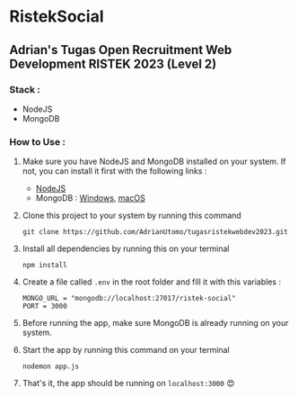 # RistekSocial
## Adrian's Tugas Open Recruitment Web Development RISTEK 2023 (Level 2)

### Stack :
- NodeJS
- MongoDB

### How to Use :
1. Make sure you have NodeJS and MongoDB installed on your system. If not, you can install it first with the following links :
    - [NodeJS](https://nodejs.org/en/download/)
    - MongoDB : [Windows](https://zarkom.net/blogs/how-to-install-mongodb-for-development-in-windows-3328), [macOS](https://www.mongodb.com/docs/manual/tutorial/install-mongodb-on-os-x/)

2. Clone this project to your system by running this command
    ```
    git clone https://github.com/AdrianUtomo/tugasristekwebdev2023.git
    ```
3. Install all dependencies by running this on your terminal
    ```
    npm install
    ```
4. Create a file called `.env` in the root folder and fill it with this variables :
    ```
    MONGO_URL = "mongodb://localhost:27017/ristek-social"
    PORT = 3000
    ```
5. Before running the app, make sure MongoDB is already running on your system.
6. Start the app by running this command on your terminal
    ```
    nodemon app.js
    ```
7. That's it, the app should be running on ``localhost:3000`` 😍